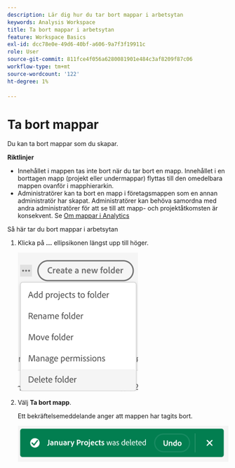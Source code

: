 ```yaml
---
description: Lär dig hur du tar bort mappar i arbetsytan
keywords: Analysis Workspace
title: Ta bort mappar i arbetsytan
feature: Workspace Basics
exl-id: dcc78e0e-49d6-40bf-a606-9a7f3f19911c
role: User
source-git-commit: 811fce4f056a6280081901e484c3af8209f87c06
workflow-type: tm+mt
source-wordcount: '122'
ht-degree: 1%

---
```



# Ta bort mappar

Du kan ta bort mappar som du skapar.

**Riktlinjer**

* Innehållet i mappen tas inte bort när du tar bort en mapp. Innehållet i en borttagen mapp (projekt eller undermappar) flyttas till den omedelbara mappen ovanför i mapphierarkin.
* Administratörer kan ta bort en mapp i företagsmappen som en annan administratör har skapat. Administratörer kan behöva samordna med andra administratörer för att se till att mapp- och projektåtkomsten är konsekvent. Se [Om mappar i Analytics](/help/analysis-workspace/build-workspace-project/workspace-folders/about-folders.md)

Så här tar du bort mappar i arbetsytan

1. Klicka på **...** ellipsikonen längst upp till höger.

   ![Alternativen för ellipsikonen i listrutan.](/help/analysis-workspace/build-workspace-project/assets/select-delete-folder.png)

2. Välj **Ta bort mapp**.

   Ett bekräftelsemeddelande anger att mappen har tagits bort.

   ![Bekräftelsepopup för borttagningsmappen.](/help/analysis-workspace/build-workspace-project/assets/deleted-folder.png)

